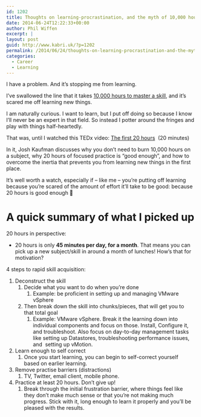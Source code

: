 ```yaml
---
id: 1202
title: Thoughts on learning-procrastination, and the myth of 10,000 hours
date: 2014-06-24T12:22:33+00:00
author: Phil Wiffen
excerpt: |
layout: post
guid: http://www.kabri.uk/?p=1202
permalink: /2014/06/24/thoughts-on-learning-procrastination-and-the-myth-of-10000-hours/
categories:
  - Career
  - Learning
---
```

I have a problem. And it&#8217;s stopping me from learning.

I&#8217;ve swallowed the line that it takes [10,000 hours to master a skill](http://www.bbc.co.uk/news/magazine-26384712), and it&#8217;s scared me off learning new things.

I am naturally curious. I want to learn, but I put off doing so because I know I&#8217;ll never be an expert in that field. So instead I potter around the fringes and play with things half-heartedly.

That was, until I watched this TEDx video: [The first 20 hours](https://www.youtube.com/watch?v=5MgBikgcWnY)  (20 minutes)

In it, Josh Kaufman discusses why you don&#8217;t need to burn 10,000 hours on a subject, why 20 hours of focused practice is &#8220;good enough&#8221;, and how to overcome the inertia that prevents you from learning new things in the first place.

It&#8217;s well worth a watch, especially if &#8211; like me &#8211; you&#8217;re putting off learning because you&#8217;re scared of the amount of effort it&#8217;ll take to be good: because 20 hours is good enough 🙂

<!--more-->

# A quick summary of what I picked up

20 hours in perspective:

  * 20 hours is only **45 minutes per day, for a month**. That means you can pick up a new subject/skill in around a month of lunches! How&#8217;s that for motivation?

4 steps to rapid skill acquisition:

  1. Deconstruct the skill 
      1. Decide what you want to do when you&#8217;re done 
          1. Example: be proficient in setting up and managing VMware vSphere
      2. Then break down the skill into chunks/pieces, that will get you to that total goal 
          1. Example: VMware vSphere. Break it the learning down into individual components and focus on those. Install, Configure it, and troubleshoot. Also focus on day-to-day management tasks like setting up Datastores, troubleshooting performance issues, and  setting up vMotion.
  2. Learn enough to self correct 
      1. Once you start learning, you can begin to self-correct yourself based on earlier learning.
  3. Remove practise barriers (distractions) 
      1. TV, Twitter, email client, mobile phone.
  4. Practice at least 20 hours. Don&#8217;t give up! 
      1. Break through the initial frustration barrier, where things feel like they don&#8217;t make much sense or that you&#8217;re not making much progress. Stick with it, long enough to learn it properly and you&#8217;ll be pleased with the results.